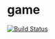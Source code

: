 # game

[![Build Status](https://travis-ci.org/tvoysosed/game.svg?branch=master)](https://travis-ci.org/tvoysosed/game)
